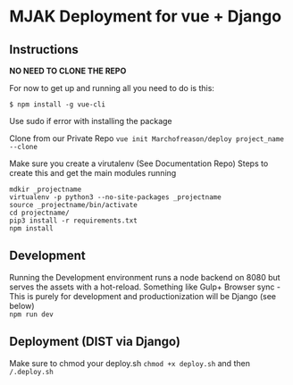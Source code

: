 # MJAK Deployment for vue + Django

## Instructions
**NO NEED TO CLONE THE REPO**

For now to get up and running all you need to do is this:
```
$ npm install -g vue-cli
```
Use sudo if error with installing the package

Clone from our Private Repo
`vue init Marchofreason/deploy project_name --clone`

Make sure you create a virutalenv (See Documentation Repo)
Steps to create this and get the main modules running

```
mdkir _projectname
virtualenv -p python3 --no-site-packages _projectname
source _projectname/bin/activate
cd projectname/
pip3 install -r requirements.txt
npm install
```

## Development
Running the Development environment runs a node backend on 8080 but serves the assets with a hot-reload. Something like Gulp+ Browser sync - This is purely for development and productionization will be Django (see below)                
`npm run dev`

## Deployment (DIST via Django)
Make sure to chmod your deploy.sh 
`chmod +x deploy.sh` and then `/.deploy.sh`